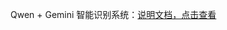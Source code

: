 Qwen + Gemini 智能识别系统：[说明文档，点击查看](https://github.com/iptag/cloudflare-worker-usage/blob/main/qwen_readme.md)
